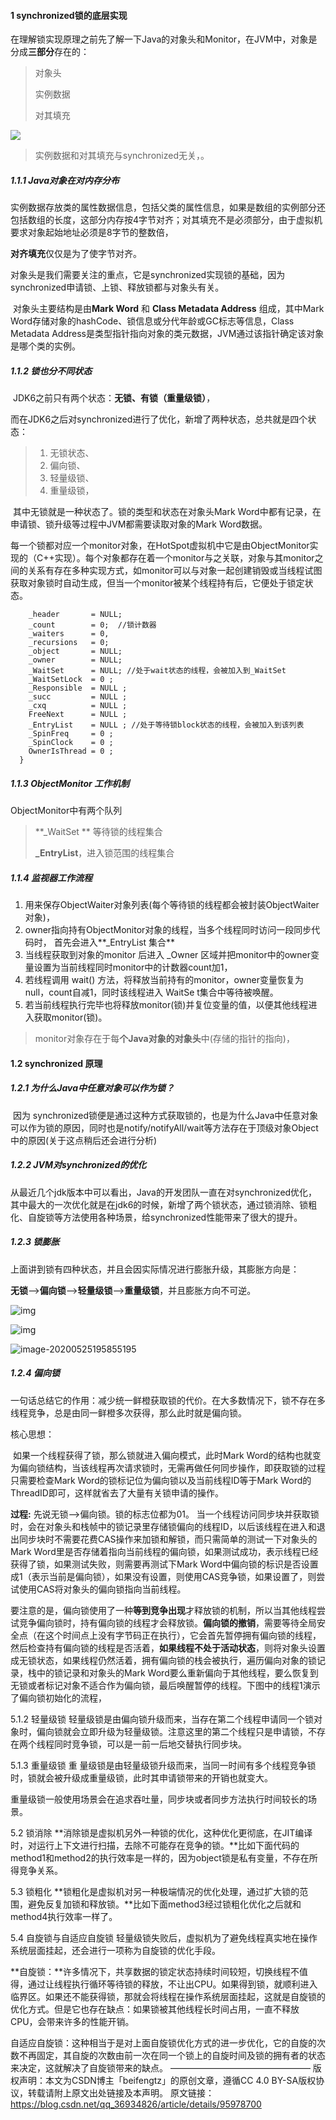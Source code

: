 #### 1 synchronized锁的底层实现

​	在理解锁实现原理之前先了解一下Java的对象头和Monitor，在JVM中，对象是分成**三部分**存在的：

> 对象头 
>
> 实例数据 
>
> 对其填充

![](1.jpg)

> 实例数据和对其填充与synchronized无关，。

##### 1.1.1  Java对象在对内存分布

​	实例数据存放类的属性数据信息，包括父类的属性信息，如果是数组的实例部分还包括数组的长度，这部分内存按4字节对齐；对其填充不是必须部分，由于虚拟机要求对象起始地址必须是8字节的整数倍，

**对齐填充**仅仅是为了使字节对齐。

​	对象头是我们需要关注的重点，它是synchronized实现锁的基础，因为synchronized申请锁、上锁、释放锁都与对象头有关。

​	对象头主要结构是由**Mark Word** 和 **Class Metadata Address** 组成，其中Mark Word存储对象的hashCode、锁信息或分代年龄或GC标志等信息，Class Metadata Address是类型指针指向对象的类元数据，JVM通过该指针确定该对象是哪个类的实例。

##### 1.1.2 锁也分不同状态

​	JDK6之前只有两个状态：**无锁、有锁（重量级锁）**，

  而在JDK6之后对synchronized进行了优化，新增了两种状态，总共就是四个状态：

> 1. 无锁状态、
> 2. 偏向锁、
> 3. 轻量级锁、
> 4. 重量级锁，

​	其中无锁就是一种状态了。锁的类型和状态在对象头Mark Word中都有记录，在申请锁、锁升级等过程中JVM都需要读取对象的Mark Word数据。

​		每一个锁都对应一个monitor对象，在HotSpot虚拟机中它是由ObjectMonitor实现的（C++实现）。每个对象都存在着一个monitor与之关联，对象与其monitor之间的关系有存在多种实现方式，如monitor可以与对象一起创建销毁或当线程试图获取对象锁时自动生成，但当一个monitor被某个线程持有后，它便处于锁定状态。

```ObjectMonitor() {
    _header       = NULL;
    _count        = 0;  //锁计数器
    _waiters      = 0,
    _recursions   = 0;
    _object       = NULL;
    _owner        = NULL;
    _WaitSet      = NULL; //处于wait状态的线程，会被加入到_WaitSet
    _WaitSetLock  = 0 ;
    _Responsible  = NULL ;
    _succ         = NULL ;
    _cxq          = NULL ;
    FreeNext      = NULL ;
    _EntryList    = NULL ; //处于等待锁block状态的线程，会被加入到该列表
    _SpinFreq     = 0 ;
    _SpinClock    = 0 ;
    OwnerIsThread = 0 ;
  } 
```

##### 1.1.3 ObjectMonitor 工作机制

  ObjectMonitor中有两个队列

> **_WaitSet **     等待锁的线程集合
>
> **_EntryList**，进入锁范围的线程集合

##### 1.1.4  监视器工作流程

1. 用来保存ObjectWaiter对象列表(每个等待锁的线程都会被封装ObjectWaiter对象)，
2.  owner指向持有ObjectMonitor对象的线程，当多个线程同时访问一段同步代码时， 首先会进入**_EntryList 集合**
3. 当线程获取到对象的monitor 后进入 _Owner 区域并把monitor中的owner变量设置为当前线程同时monitor中的计数器count加1，
4. 若线程调用 wait() 方法，将释放当前持有的monitor，owner变量恢复为null，count自减1，同时该线程进入 WaitSe t集合中等待被唤醒。
5. 若当前线程执行完毕也将释放monitor(锁)并复位变量的值，以便其他线程进入获取monitor(锁)。

>   monitor对象存在于每**个Java对象的对象头**中(存储的指针的指向)，





#### 1.2 synchronized 原理

##### 1.2.1 为什么Java中任意对象可以作为锁？

​		因为 synchronized锁便是通过这种方式获取锁的，也是为什么Java中任意对象可以作为锁的原因，同时也是notify/notifyAll/wait等方法存在于顶级对象Object中的原因(关于这点稍后还会进行分析)

##### 1.2.2  JVM对synchronized的优化

​		从最近几个jdk版本中可以看出，Java的开发团队一直在对synchronized优化，其中最大的一次优化就是在jdk6的时候，新增了两个锁状态，通过锁消除、锁粗化、自旋锁等方法使用各种场景，给synchronized性能带来了很大的提升。

##### 1.2.3 锁膨胀

上面讲到锁有四种状态，并且会因实际情况进行膨胀升级，其膨胀方向是：

**无锁**——>**偏向锁**——>**轻量级锁**——>**重量级锁**，并且膨胀方向不可逆。

![img](2.png)



![img](4.png)



![image-20200525195855195](3.png)

##### 1.2.4 偏向锁

一句话总结它的作用：减少统一鲜橙获取锁的代价。在大多数情况下，锁不存在多线程竞争，总是由同一鲜橙多次获得，那么此时就是偏向锁。

核心思想：

​		如果一个线程获得了锁，那么锁就进入偏向模式，此时Mark Word的结构也就变为偏向锁结构，当该线程再次请求锁时，无需再做任何同步操作，即获取锁的过程只需要检查Mark Word的锁标记位为偏向锁以及当前线程ID等于Mark Word的ThreadID即可，这样就省去了大量有关锁申请的操作。

**过程:**  先说无锁—>偏向锁。锁的标志位都为01。
		当一个线程访问同步块并获取锁时，会在对象头和栈帧中的锁记录里存储锁偏向的线程ID，以后该线程在进入和退出同步块时不需要花费CAS操作来加锁和解锁，而只需简单的测试一下对象头的Mark Word里是否存储着指向当前线程的偏向锁，如果测试成功，表示线程已经获得了锁，如果测试失败，则需要再测试下Mark Word中偏向锁的标识是否设置成1（表示当前是偏向锁），如果没有设置，则使用CAS竞争锁，如果设置了，则尝试使用CAS将对象头的偏向锁指向当前线程。

​			要注意的是，偏向锁使用了一种**等到竞争出现**才释放锁的机制，所以当其他线程尝试竞争偏向锁时，持有偏向锁的线程才会释放锁。**偏向锁的撤销**，需要等待全局安全点（在这个时间点上没有字节码正在执行），它会首先暂停拥有偏向锁的线程，然后检查持有偏向锁的线程是否活着，**如果线程不处于活动状态**，则将对象头设置成无锁状态，如果线程仍然活着，拥有偏向锁的栈会被执行，遍历偏向对象的锁记录，栈中的锁记录和对象头的Mark Word要么重新偏向于其他线程，要么恢复到无锁或者标记对象不适合作为偏向锁，最后唤醒暂停的线程。下图中的线程1演示了偏向锁初始化的流程， 

5.1.2 轻量级锁
轻量级锁是由偏向锁升级而来，当存在第二个线程申请同一个锁对象时，偏向锁就会立即升级为轻量级锁。注意这里的第二个线程只是申请锁，不存在两个线程同时竞争锁，可以是一前一后地交替执行同步块。

5.1.3 重量级锁
重	量级锁是由轻量级锁升级而来，当同一时间有多个线程竞争锁时，锁就会被升级成重量级锁，此时其申请锁带来的开销也就变大。

重量级锁一般使用场景会在追求吞吐量，同步块或者同步方法执行时间较长的场景。

5.2 锁消除
**消除锁是虚拟机另外一种锁的优化，这种优化更彻底，在JIT编译时，对运行上下文进行扫描，去除不可能存在竞争的锁。**比如下面代码的method1和method2的执行效率是一样的，因为object锁是私有变量，不存在所得竞争关系。



5.3 锁粗化
**锁粗化是虚拟机对另一种极端情况的优化处理，通过扩大锁的范围，避免反复加锁和释放锁。**比如下面method3经过锁粗化优化之后就和method4执行效率一样了。



5.4 自旋锁与自适应自旋锁
轻量级锁失败后，虚拟机为了避免线程真实地在操作系统层面挂起，还会进行一项称为自旋锁的优化手段。

**自旋锁：**许多情况下，共享数据的锁定状态持续时间较短，切换线程不值得，通过让线程执行循环等待锁的释放，不让出CPU。如果得到锁，就顺利进入临界区。如果还不能获得锁，那就会将线程在操作系统层面挂起，这就是自旋锁的优化方式。但是它也存在缺点：如果锁被其他线程长时间占用，一直不释放CPU，会带来许多的性能开销。

自适应自旋锁：这种相当于是对上面自旋锁优化方式的进一步优化，它的自旋的次数不再固定，其自旋的次数由前一次在同一个锁上的自旋时间及锁的拥有者的状态来决定，这就解决了自旋锁带来的缺点。
————————————————
版权声明：本文为CSDN博主「beifengtz」的原创文章，遵循CC 4.0 BY-SA版权协议，转载请附上原文出处链接及本声明。
原文链接：https://blog.csdn.net/qq_36934826/article/details/95978700